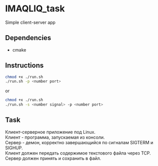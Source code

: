 # IMAQLIQ_task
Simple client-server app

## Dependencies
* cmake

## Instructions
```bash
chmod +x ./run.sh
./run.sh -p <number port>
```
or

```bash
chmod +x ./run.sh
./run.sh -s <number signal> -p <number port>
```

## Task

Клиент-серверное приложение под Linux. \
Клиент - программа, запускаемая из консоли. \
Сервер - демон, корректно завершающийся по сигналам SIGTERM и SIGHUP. \
Клиент должен передать содержимое текстового файла через TCP. \
Сервер должен принять и сохранить в файл.

